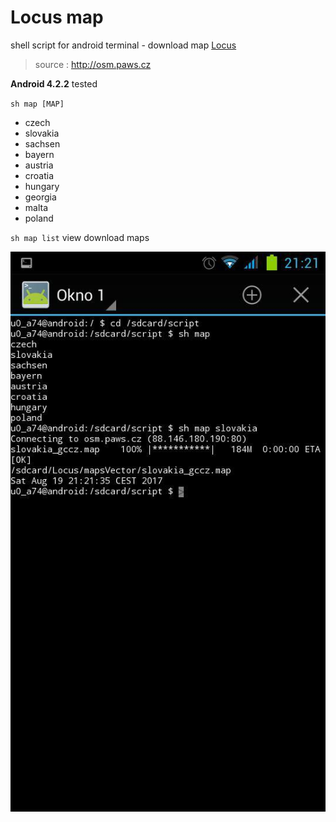 # Locus map

shell script for android terminal - download map [Locus](http://www.locusmap.eu)
> source : <http://osm.paws.cz>

**Android 4.2.2** tested

`sh map [MAP]`
  - czech
  - slovakia
  - sachsen
  - bayern
  - austria
  - croatia
  - hungary
  - georgia
  - malta
  - poland

`sh map list`
view download maps

![screenshot](map.jpg)
